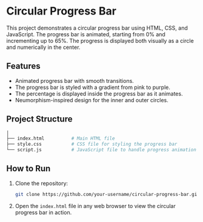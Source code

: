 # Circular Progress Bar

This project demonstrates a circular progress bar using HTML, CSS, and JavaScript. The progress bar is animated, starting from 0% and incrementing up to 65%. The progress is displayed both visually as a circle and numerically in the center.

## Features

- Animated progress bar with smooth transitions.
- The progress bar is styled with a gradient from pink to purple.
- The percentage is displayed inside the progress bar as it animates.
- Neumorphism-inspired design for the inner and outer circles.

## Project Structure
```bash
│
├── index.html          # Main HTML file
├── style.css           # CSS file for styling the progress bar
└── script.js           # JavaScript file to handle progress animation
```

## How to Run

1. Clone the repository:
   ```bash
   git clone https://github.com/your-username/circular-progress-bar.git
   ```

2. Open the `index.html` file in any web browser to view the circular progress bar in action.

